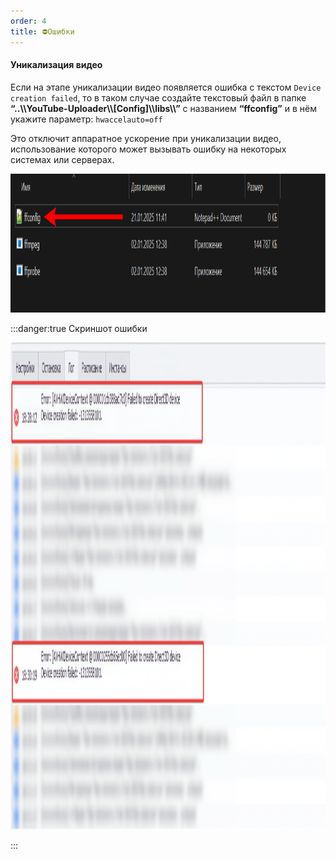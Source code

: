```yaml
---
order: 4
title: ⛔Ошибки
---
```


#### Уникализация видео

Если на этапе уникализации видео появляется ошибка c текстом `Device creation failed`, то в таком случае создайте текстовый файл в папке **“..\\\\YouTube-Uploader\\\\\[Config\]\\\\libs\\\\”** с названием **“ffconfig”** и в нём укажите параметр: `hwaccelauto=off`

Это отключит аппаратное ускорение при уникализации видео, использование которого может вызывать ошибку на некоторых системах или серверах.

<img src="./errors-2.png" width="1210" height="222" />

:::danger:true Скриншот ошибки

<img src="./errors.png" width="1843" height="779" />



:::

